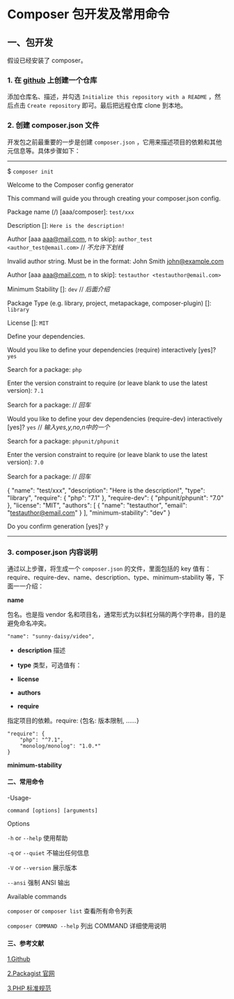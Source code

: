 # Composer 包开发及常用命令

## 一、包开发

假设已经安装了 composer。

### 1. 在 [github](https://github.com/new) 上创建一个仓库

添加仓库名、描述，并勾选 `Initialize this repository with a README` ，然后点击 `Create repository` 即可。最后把远程仓库 clone 到本地。

### 2. 创建 composer.json 文件

开发包之前最重要的一步是创建 `composer.json` ，它用来描述项目的依赖和其他元信息等。具体步骤如下：

---

$ `composer init`


  Welcome to the Composer config generator  
                                            


This command will guide you through creating your composer.json config.

Package name (<vendor>/<name>) [aaa/composer]: `test/xxx`
  
Description []: `Here is the description!`

Author [aaa <aaa@mail.com>, n to skip]: `author_test <author_test@email.com>` // *不允许下划线*

 Invalid author string.  Must be in the format: John Smith <john@example.com> 

Author [aaa <aaa@mail.com>, n to skip]: `testauthor <testauthor@email.com>`

Minimum Stability []: `dev` // *后面介绍*

Package Type (e.g. library, project, metapackage, composer-plugin) []: `library`

License []: `MIT`

Define your dependencies.

Would you like to define your dependencies (require) interactively [yes]? `yes`

Search for a package: `php`

Enter the version constraint to require (or leave blank to use the latest version): `7.1`

Search for a package: // *回车*

Would you like to define your dev dependencies (require-dev) interactively [yes]? `yes` // *输入yes,y,no,n中的一个*

Search for a package: `phpunit/phpunit`

Enter the version constraint to require (or leave blank to use the latest version): `7.0`

Search for a package:  // *回车*

{
    "name": "test/xxx",
    "description": "Here is the description!",
    "type": "library",
    "require": {
        "php": "7.1"
    },
    "require-dev": {
        "phpunit/phpunit": "7.0"
    },
    "license": "MIT",
    "authors": [
        {
            "name": "testauthor",
            "email": "testauthor@email.com"
        }
    ],
    "minimum-stability": "dev"
}

Do you confirm generation [yes]? `y`

---

### 3. composer.json 内容说明
通过以上步骤，将生成一个 `composer.json` 的文件，里面包括的 key 值有：require、require-dev、name、description、type、minimum-stability 等，下面一一介绍：

**name**

包名。也是指 vendor 名和项目名，通常形式为以斜杠分隔的两个字符串，目的是避免命名冲突。

```
"name": "sunny-daisy/video",
```

- **description**
描述

- **type**
类型，可选值有：

- **license**

- **authors**

- **require**

指定项目的依赖。require: {包名: 版本限制, ……}

```
"require": {
    "php": "^7.1",
    "monolog/monolog": "1.0.*"
}
```

**minimum-stability**

#### 二、常用命令

-Usage-

`command [options] [arguments]`

Options

`-h` or `--help` 使用帮助

`-q` or `--quiet` 不输出任何信息

`-V` or `--version` 展示版本

`--ansi` 强制 ANSI 输出

Available commands

`composer` or `composer list` 查看所有命令列表

`composer COMMAND --help` 列出 COMMAND 详细使用说明

#### 三、参考文献

[1.Github](https://github.com)

[2.Packagist 官网](https://packagist.org/)

[3.PHP 标准规范](https://psr.phphub.org/)







